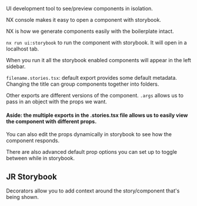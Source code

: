 UI development tool to see/preview components in isolation. 

NX console makes it easy to open a component with storybook. 

NX is how we generate components easily with the boilerplate intact. 

`nx run ui:storybook` to run the component with storybook. It will open in a localhost tab. 

When you run it all the storybook enabled components will appear in the left sidebar. 

`filename.stories.tsx`:
default export provides some default metadata. Changing the title can group components together into folders. 

Other exports are different versions of the component. `.args` allows us to pass in an object with the props we want. 

#### Aside: the multiple exports in the .stories.tsx file allows us to easily view the component with different props. 

You can also edit the props dynamically in storybook to see how the component responds. 

There are also advanced default prop options you can set up to toggle between while in storybook. 




## JR Storybook

Decorators allow you to add context around the story/component that's being shown. 